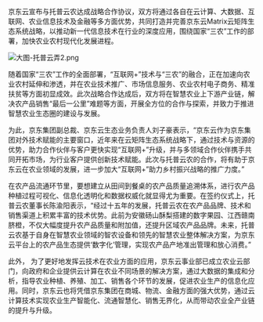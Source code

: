 京东云宣布与托普云农达成战略合作协议，双方将通过各自在云计算、大数据、互联网、农业信息技术及金融等多方面优势，共同打造并完善京东云Matrix云矩阵生态系统战略，以推动新一代信息技术在行业的深度应用，围绕国家“三农”工作的部署，加快农业农村现代化发展进程。

![大图-托普云弄2.png]()

随着国家“三农”工作的全面部署，“互联网+”技术与“三农”的融合，正在加速向农业农村延伸和渗透，并在农业技术推广、市场信息服务、农业农村电子商务、精准扶贫等方面初显成效。此次战略合作达成后，双方将在智慧农业上下游产业链，解决农产品销售“最后一公里”难题等方面，开展全方位的合作与探索，并致力于推进智慧农业生态圈的建设与发展。

为此，京东集团副总裁、京东云生态业务负责人刘子豪表示，“京东云作为京东集团对外技术赋能的主要窗口，近年来在云矩阵生态系统战略下，通过技术与资源的优势，助力合作伙伴与客户更快实现“互联网+”升级，并与多领域合作伙伴携手共同开拓市场，为行业客户提供创新技术赋能。此次与托普云农的合作，将有助于京东云在农业领域的发展，进一步加大“互联网+”助力乡村振兴战略的推广力度。”

在农产品流通环节里，要想建立从田间到餐桌的农产品质量追溯体系，进行农产品种植过程可视化、信息化透明化和数据权威化就显得尤为重要。在签约仪式上，托普云农董事长陈渝阳表示，“经过十五年的发展，托普云农在农产品品牌、技术和销售渠道上积累丰富的技术优势。此前为安徽砀山酥梨搭建的数字果园、江西赣南脐橙，不仅大幅度提升农产品质量和附加值，还提升区域农产品品牌。未来，托普云农基于自身在智慧农业领域的智农设备和领先的智慧农业整体解决方案，为京东云平台上的农产品生态提供‘数字化’管理，实现农产品产地准出管理和放心消费。”

此外， 为了更好地发挥云技术在农业方面的应用，京东云事业部已成立农业云部门，向政府和企业提供云计算在农业不同场景的解决方案，通过大数据的集成和分析，指导农业种植、养殖、加工、销售各个环节的发展，促进农业生产的信息化应用。同时，京东云也将凭借京东集团在商城、物流、金融方面的强大优势，通过云计算技术实现农业生产智能化、流通智慧化、销售无界化，从而带动农业全产业链的提升与升级。